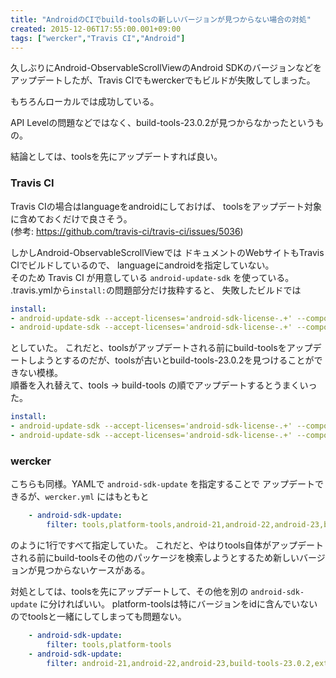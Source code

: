 ```yaml
---
title: "AndroidのCIでbuild-toolsの新しいバージョンが見つからない場合の対処"
created: 2015-12-06T17:55:00.001+09:00
tags: ["wercker","Travis CI","Android"]
---
```

久しぶりにAndroid-ObservableScrollViewのAndroid SDKのバージョンなどを
アップデートしたが、Travis CIでもwerckerでもビルドが失敗してしまった。

もちろんローカルでは成功している。

API Levelの問題などではなく、build-tools-23.0.2が見つからなかったというもの。

結論としては、toolsを先にアップデートすれば良い。  
<!--more-->

### Travis CI

Travis CIの場合はlanguageをandroidにしておけば、
toolsをアップデート対象に含めておくだけで良さそう。  
(参考: https://github.com/travis-ci/travis-ci/issues/5036)

しかしAndroid-ObservableScrollViewでは
ドキュメントのWebサイトもTravis CIでビルドしているので、
languageにandroidを指定していない。  
そのため Travis CI が用意している `android-update-sdk` を使っている。  
.travis.ymlから`install:`の問題部分だけ抜粋すると、
失敗したビルドでは

```yaml
install:
- android-update-sdk --accept-licenses='android-sdk-license-.+' --components=build-tools-23.0.2
- android-update-sdk --accept-licenses='android-sdk-license-.+' --components=tools
```

としていた。
これだと、toolsがアップデートされる前にbuild-toolsをアップデートしようとするのだが、toolsが古いとbuild-tools-23.0.2を見つけることができない模様。  
順番を入れ替えて、tools -> build-tools の順でアップデートするとうまくいった。

```yaml
install:
- android-update-sdk --accept-licenses='android-sdk-license-.+' --components=tools
- android-update-sdk --accept-licenses='android-sdk-license-.+' --components=build-tools-23.0.2
```

### wercker

こちらも同様。YAMLで `android-sdk-update` を指定することで
アップデートできるが、`wercker.yml` にはもともと

```yaml
    - android-sdk-update:
        filter: tools,platform-tools,android-21,android-22,android-23,build-tools-23.0.2,extra-android-support,extra-android-m2repository
```

のように1行ですべて指定していた。
これだと、やはりtools自体がアップデートされる前にbuild-toolsその他のパッケージを検索しようとするため新しいバージョンが見つからないケースがある。

対処としては、toolsを先にアップデートして、その他を別の `android-sdk-update` に分ければいい。
platform-toolsは特にバージョンをidに含んでいないのでtoolsと一緒にしてしまっても問題ない。

```yaml
    - android-sdk-update:
        filter: tools,platform-tools
    - android-sdk-update:
        filter: android-21,android-22,android-23,build-tools-23.0.2,extra-android-support,extra-android-m2repository
```
